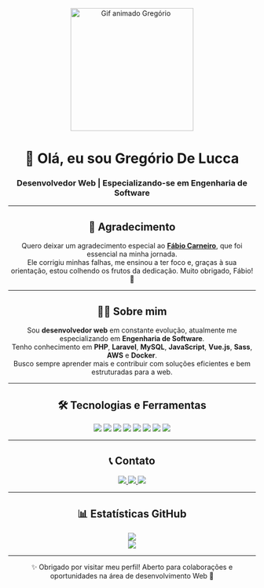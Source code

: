 <div align="center">
  <img 
    src="https://camo.githubusercontent.com/2366b34bb903c09617990fb5fff4622f3e941349e846ddb7e73df872a9d21233/68747470733a2f2f63646e2e6472696262626c652e636f6d2f75736572732f3733303730332f73637265656e73686f74732f363538313234332f6176656e746f2e676966" 
    alt="Gif animado Gregório" 
    width="250" 
  />
  
  <h1>👋 Olá, eu sou Gregório De Lucca</h1>
  <h3>Desenvolvedor Web | Especializando-se em Engenharia de Software</h3>
</div>

---

<div align="center">
  <h2>🙏 Agradecimento</h2>
  <p>
    Quero deixar um agradecimento especial ao <strong><a href="https://github.com/fabioaacarneiro">Fábio Carneiro</a></strong>, que foi essencial na minha jornada.<br/>
    Ele corrigiu minhas falhas, me ensinou a ter foco e, graças à sua orientação, estou colhendo os frutos da dedicação. Muito obrigado, Fábio! 🙌
  </p>
</div>

---

<div align="center">
  <h2>👨‍💻 Sobre mim</h2>
  <p>
    Sou <strong>desenvolvedor web</strong> em constante evolução, atualmente me especializando em <strong>Engenharia de Software</strong>.<br/>
    Tenho conhecimento em <strong>PHP</strong>, <strong>Laravel</strong>, <strong>MySQL</strong>, <strong>JavaScript</strong>, <strong>Vue.js</strong>, <strong>Sass</strong>, <strong>AWS</strong> e <strong>Docker</strong>.<br/>
    Busco sempre aprender mais e contribuir com soluções eficientes e bem estruturadas para a web.
  </p>
</div>

---

<div align="center">
  <h2>🛠️ Tecnologias e Ferramentas</h2>
  <p>
    <img src="https://img.shields.io/badge/PHP-777BB4?style=for-the-badge&logo=php&logoColor=white"/>
    <img src="https://img.shields.io/badge/Laravel-FF2D20?style=for-the-badge&logo=laravel&logoColor=white"/>
    <img src="https://img.shields.io/badge/MySQL-4479A1?style=for-the-badge&logo=mysql&logoColor=white"/>
    <img src="https://img.shields.io/badge/JavaScript-F7DF1E?style=for-the-badge&logo=javascript&logoColor=black"/>
    <img src="https://img.shields.io/badge/Vue.js-4FC08D?style=for-the-badge&logo=vue.js&logoColor=white"/>
    <img src="https://img.shields.io/badge/Sass-CC6699?style=for-the-badge&logo=sass&logoColor=white"/>
    <img src="https://img.shields.io/badge/AWS-FF9900?style=for-the-badge&logo=amazonaws&logoColor=white"/>
    <img src="https://img.shields.io/badge/Docker-2496ED?style=for-the-badge&logo=docker&logoColor=white"/>
  </p>
</div>

---

<div align="center">
  <h2>📞 Contato</h2>
  <p>
    <a href="mailto:gregoriodelucca@gmail.com">
      <img src="https://img.shields.io/badge/Gmail-EA4335?style=for-the-badge&logo=gmail&logoColor=white" />
    </a>
    <a href="https://www.linkedin.com/in/gregoriodelucca">
      <img src="https://img.shields.io/badge/LinkedIn-0077B5?style=for-the-badge&logo=linkedin&logoColor=white" />
    </a>
    <a href="https://wa.me/5511971108462">
      <img src="https://img.shields.io/badge/WhatsApp-25D366?style=for-the-badge&logo=whatsapp&logoColor=white" />
    </a>
  </p>
</div>

---

<div align="center">
  <h2>📊 Estatísticas GitHub</h2>
  <p>
    <img src="https://github-readme-stats.vercel.app/api?username=gregoriodelucca&show_icons=true&theme=radical" /><br />
    <img src="https://github-readme-stats.vercel.app/api/top-langs/?username=gregoriodelucca&layout=compact&theme=radical" />
  </p>
</div>

---

<div align="center">
  ✨ Obrigado por visitar meu perfil! Aberto para colaborações e oportunidades na área de desenvolvimento Web 🚀
</div>
